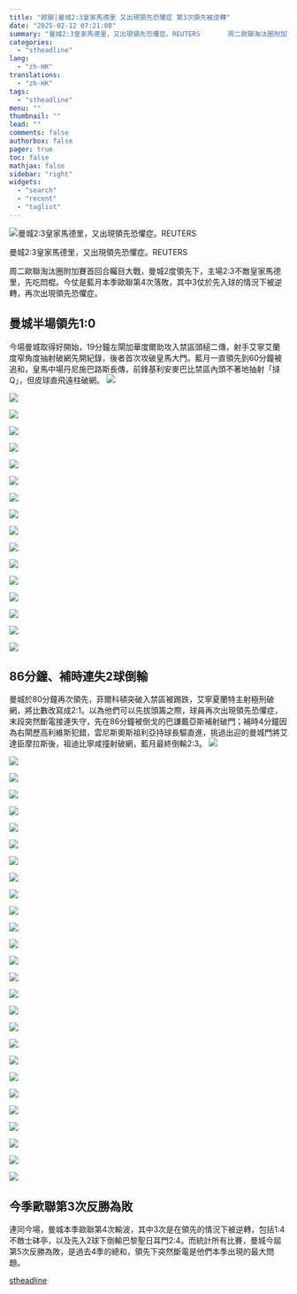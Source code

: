 ```yaml
---
title: "歐聯│曼城2:3皇家馬德里 又出現領先恐懼症 第3次領先被逆轉"
date: "2025-02-12 07:21:08"
summary: "曼城2:3皇家馬德里，又出現領先恐懼症。REUTERS       周二歐聯淘汰圈附加賽首回..."
categories:
  - "stheadline"
lang:
  - "zh-HK"
translations:
  - "zh-HK"
tags:
  - "stheadline"
menu: ""
thumbnail: ""
lead: ""
comments: false
authorbox: false
pager: true
toc: false
mathjax: false
sidebar: "right"
widgets:
  - "search"
  - "recent"
  - "taglist"
---
```


![曼城2:3皇家馬德里，又出現領先恐懼症。REUTERS](https://image.stheadline.com/f/680p0/0x0/100/none/7b2bf0a97bc931fbdb0bed3d9afdbc83/stheadline/inewsmedia/20250212/_2025021207151488125.jpg)

曼城2:3皇家馬德里，又出現領先恐懼症。REUTERS




周二歐聯淘汰圈附加賽首回合矚目大戰，曼城2度領先下，主場2:3不敵皇家馬德里，先吃悶棍。今仗是藍月本季歐聯第4次落敗，其中3仗於先入球的情況下被逆轉，再次出現領先恐懼症。

曼城半場領先1:0
---------

今場曼城取得好開始，19分鐘左閘加華度爾助攻入禁區頭槌二傳，射手艾寧艾蘭度窄角度抽射破網先開紀錄，後者首次攻破皇馬大門。藍月一直領先到60分鐘被追和，皇馬中場丹尼施巴路斯長傳，前鋒基利安麥巴比禁區內頭不著地抽射「撻Q」，但皮球直飛遠柱破網。
 ![](https://image.hkhl.hk/f/1024p0/0x0/100/none/cf01c5fb755a185d7894aa0408493050/2025-02/1_15.JPG)




 ![](https://image.hkhl.hk/f/1024p0/0x0/100/none/35f17edfe2618988ce88608b9929a01b/2025-02/2_0_4.JPG)




 ![](https://image.hkhl.hk/f/1024p0/0x0/100/none/9b230ab3f6670fd01e123168be5de87b/2025-02/3_13.JPG)




 ![](https://image.hkhl.hk/f/1024p0/0x0/100/none/ff4dc16e3db1c7cd9880fc659d6be9b0/2025-02/4_14.JPG)




 ![](https://image.hkhl.hk/f/1024p0/0x0/100/none/4275f3a4ad75e5eea4eebdab9078837e/2025-02/5_14.JPG)




 ![](https://image.hkhl.hk/f/1024p0/0x0/100/none/f9f8a95e8190f7fa647680b21716dfbe/2025-02/6_14.JPG)




 ![](https://image.hkhl.hk/f/1024p0/0x0/100/none/73fbae806fd4ebccad325717cbd49d25/2025-02/7_13.JPG)




 ![](https://image.hkhl.hk/f/1024p0/0x0/100/none/a751040864eabef3038120baa9ce6ec2/2025-02/8_11.JPG)




 ![](https://image.hkhl.hk/f/1024p0/0x0/100/none/e3a694a6443beba0710c6d0b006e70b2/2025-02/9_11.JPG)




 ![](https://image.hkhl.hk/f/1024p0/0x0/100/none/8b629fc127156be2ebb8416730ff2e0c/2025-02/10_14.JPG)




 ![](https://image.hkhl.hk/f/1024p0/0x0/100/none/218afe6fd24c5cc191a52d7797b608f4/2025-02/11_15.JPG)




 ![](https://image.hkhl.hk/f/1024p0/0x0/100/none/5e2d631f86dd15d0f3a82d993310fa0c/2025-02/12_17.JPG)




 ![](https://image.hkhl.hk/f/1024p0/0x0/100/none/7dad7d1a901a2b6ba0c9e2087514a8e4/2025-02/13_14.JPG)




 ![](https://image.hkhl.hk/f/1024p0/0x0/100/none/d7093458a680bf23a64661cbf3f79726/2025-02/14_15.JPG)




 ![](https://image.hkhl.hk/f/1024p0/0x0/100/none/87e657f5f48d526d8b0333fd9dd0608c/2025-02/15_13.JPG)




 ![](https://image.hkhl.hk/f/1024p0/0x0/100/none/05f38365f63fcc64662b572a1deb4d88/2025-02/16_11.JPG)




 ![](https://image.hkhl.hk/f/1024p0/0x0/100/none/5b0d67037ba5f7ae476f265f883bfa5d/2025-02/17_7.JPG)





86分鐘、補時連失2球倒輸
-------------

曼城於80分鐘再次領先，菲爾科頓突破入禁區被踢跌，艾寧夏蘭特主射極刑破網，將比數改寫成2:1。以為他們可以先拔頭籌之際，球員再次出現領先恐懼症，末段突然斷電接連失守，先在86分鐘被倒戈的巴謙戴亞斯補射破門；補時4分鐘因為右閘歷高利維斯犯錯，雲尼斯奧斯祖利亞持球長驅直進，挑過出迎的曼城門將艾達臣摩拉斯後，祖迪比寧咸撞射破網，藍月最終倒輸2:3。
 ![](https://image.hkhl.hk/f/1024p0/0x0/100/none/df6b2b99549be723e5314b1034c6f97c/2025-02/18_5.JPG)




 ![](https://image.hkhl.hk/f/1024p0/0x0/100/none/b1b12e7ab5529a553ebfa9575c62c7a9/2025-02/19_5.JPG)




 ![](https://image.hkhl.hk/f/1024p0/0x0/100/none/8bb0cfe1245fc9737f732bb30afc144a/2025-02/20_5.JPG)




 ![](https://image.hkhl.hk/f/1024p0/0x0/100/none/7197229019ee54d4a5aa6071f19600a8/2025-02/21_2.JPG)




 ![](https://image.hkhl.hk/f/1024p0/0x0/100/none/063df6bea6b026e39619f4d1271b521d/2025-02/22_1.JPG)




 ![](https://image.hkhl.hk/f/1024p0/0x0/100/none/9b2140a220cecd6049f8cad7433765f8/2025-02/23_1.JPG)




 ![](https://image.hkhl.hk/f/1024p0/0x0/100/none/0cbb5eaa8d8fc3040a8f1d244bd9e1c5/2025-02/24_3.JPG)




 ![](https://image.hkhl.hk/f/1024p0/0x0/100/none/0965d675f91ff4fec669ea003daea8f0/2025-02/25_1.JPG)




 ![](https://image.hkhl.hk/f/1024p0/0x0/100/none/c667f85534f6f430f35c1afa6d4304b9/2025-02/26_1.JPG)




 ![](https://image.hkhl.hk/f/1024p0/0x0/100/none/e88334389a5d45f2667f4720519bc925/2025-02/27_0.JPG)




 ![](https://image.hkhl.hk/f/1024p0/0x0/100/none/9b43b267775fa91e5788075a05bed92d/2025-02/28_0.JPG)




 ![](https://image.hkhl.hk/f/1024p0/0x0/100/none/1709ca70ccbeb0e2bd100ffddf58c6f5/2025-02/29_0.JPG)




 ![](https://image.hkhl.hk/f/1024p0/0x0/100/none/7da2a7a2e2201ead5b82e6abf4dff021/2025-02/30_1.JPG)




 ![](https://image.hkhl.hk/f/1024p0/0x0/100/none/ca733973ee80711a0540974410ef3ae2/2025-02/31_0.JPG)




 ![](https://image.hkhl.hk/f/1024p0/0x0/100/none/216a99ffd95221b5118b362397953313/2025-02/32_0.JPG)




 ![](https://image.hkhl.hk/f/1024p0/0x0/100/none/3bffa1e41673349cb5a6c611b9baea35/2025-02/33_0.JPG)




 ![](https://image.hkhl.hk/f/1024p0/0x0/100/none/953d48007a68b070bbcd9c2706eb70ba/2025-02/34_0.JPG)




 ![](https://image.hkhl.hk/f/1024p0/0x0/100/none/21198e9eb2473491e3085735d8ca3084/2025-02/35_0.JPG)




 ![](https://image.hkhl.hk/f/1024p0/0x0/100/none/c6810fc490d352b8ef160342056c9cd4/2025-02/36_0.JPG)




 ![](https://image.hkhl.hk/f/1024p0/0x0/100/none/3a4513982a4fd6be8bcf93a457bd9cc0/2025-02/37.JPG)




 ![](https://image.hkhl.hk/f/1024p0/0x0/100/none/4cf0d98cc9c60aa30b2af8a29162258d/2025-02/38.JPG)




 ![](https://image.hkhl.hk/f/1024p0/0x0/100/none/32f9e2793abd226c6a778a6b4dc0d3cd/2025-02/39.JPG)




 ![](https://image.hkhl.hk/f/1024p0/0x0/100/none/fb0cb6871b83bc27f4d1580953b0ab51/2025-02/40.JPG)




 ![](https://image.hkhl.hk/f/1024p0/0x0/100/none/b197d43d4d051c99193754ad53c9f9e9/2025-02/41.JPG)




 ![](https://image.hkhl.hk/f/1024p0/0x0/100/none/0689d4e9e5bd5dc952fe46fb0b436109/2025-02/42.JPG)




 ![](https://image.hkhl.hk/f/1024p0/0x0/100/none/c82eb0df83ae3c35d5a1900ef9da7336/2025-02/43.JPG)




 ![](https://image.hkhl.hk/f/1024p0/0x0/100/none/03d7716723fb4d800529c20893d6cc46/2025-02/44.JPG)





今季歐聯第3次反勝為敗
-----------

連同今場，曼城本季歐聯第4次輸波，其中3次是在領先的情況下被逆轉，包括1:4不敵士砵亭，以及先入2球下倒輸巴黎聖日耳門2:4。而統計所有比賽，曼城今屆第5次反勝為敗，是過去4季的總和，領先下突然斷電是他們本季出現的最大問題。

[stheadline](https://std.stheadline.com/realtime/article/2052238/即時-體育-歐聯│曼城2-3皇家馬德里-又出現領先恐懼症-第3次領先被逆轉)
